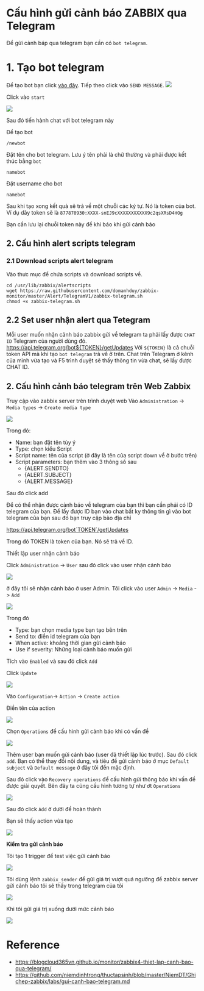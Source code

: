 # Cấu hình gửi cảnh báo ZABBIX qua Telegram

Để gửi cảnh báp qua telegram bạn cần có  `bot telegram`.

# 1. Tạo bot telegram

Để tạo bot bạn click [vào đây]( https://telegram.me/BotFather). Tiếp theo click vào `SEND MESSAGE`.
![](https://github.com/niemdinhtrong/thuctapsinh/blob/master/NiemDT/Ghichep-zabbix/images/telegram/1.png)

Click vào `start`

![](https://github.com/niemdinhtrong/thuctapsinh/blob/master/NiemDT/Ghichep-zabbix/images/telegram/2.png)

Sau đó tiến hành chat với bot telegram này

Để tạo bot

```
/newbot
```

Đặt tên cho bot telegram. Lưu ý tên phải là chữ thường và phải được kết thúc bằng `bot`

```
namebot
```

Đặt username cho bot

```
namebot
```

Sau khi tạo xong kết quả sẽ trả về một chuỗi các ký tự. Nó là token của bot. Ví dụ dãy token sẽ là `877870930:XXXX-snEJ9cXXXXXXXXXXX9c2qsXRsD4HOg`

Bạn cần lưu lại chuỗi token này để khi báo khi gửi cảnh báo

## 2. Cấu hình alert scripts telegram
### 2.1 Download scripts alert telegram
Vào thưc mục để chứa scripts và download scripts về.
```
cd /usr/lib/zabbix/alertscripts
wget https://raw.githubusercontent.com/domanhduy/zabbix-monitor/master/Alert/TelegramV1/zabbix-telegram.sh
chmod +x zabbix-telegram.sh
```
## 2.2 Set user nhận alert qua Tetegram
Mỗi user muốn nhận cảnh báo zabbix gửi về telegram ta phải lấy được `CHAT ID` Telegram của người dùng đó.
https://api.telegram.org/bot${TOKEN}/getUpdates
Với `${TOKEN}` là cả chuỗi token API mà khi tạo `bot telegram` trả về ở trên.
Chat trên Telegram ở kênh của mình vừa tạo và F5 trình duyệt sẽ thấy thông tin vừa chat, sẽ lấy được CHAT ID.

## 2. Cấu hình cảnh báo telegram trên Web Zabbix
Truy cập vào zabbix server trên trình duyệt web
Vào `Administration` -> `Media types` -> `Create media type`

![](https://github.com/niemdinhtrong/thuctapsinh/blob/master/NiemDT/Ghichep-zabbix/images/telegram/3.png)

Trong đó: 
 * Name: bạn đặt tên tùy ý
 * Type: chọn kiểu Script
 * Script name: tên của script (ở đây là tên của script down về ở bước trên)
 * Script parameters: bạn thêm vào 3 thông số sau
    * {ALERT.SENDTO}
    * {ALERT.SUBJECT}
    * {ALERT.MESSAGE}

Sau đó click add

Để có thể nhận được cảnh báo về telegram của bạn thì bạn cần phải có ID telegram của bạn. Để lấy được ID bạn vào chat bất ky thông tin gì vào bot telegram của bạn sau đó bạn truy cập bào địa chỉ 

https://api.telegram.org/bot`TOKEN`/getUpdates

Trong đó TOKEN là token của bạn. Nó sẽ trả về ID.

Thiết lập user nhận cảnh báo

Click `Administration` -> `User` sau đó click vào user nhận cảnh báo

![](https://github.com/niemdinhtrong/thuctapsinh/blob/master/NiemDT/Ghichep-zabbix/images/telegram/4.png)

ở đây tôi sẽ nhận cảnh báo ở user Admin. Tôi click vào user `Admin` -> `Media` -> `Add`

![](https://github.com/niemdinhtrong/thuctapsinh/blob/master/NiemDT/Ghichep-zabbix/images/telegram/5.1.png)

Trong đó

 * Type: bạn chọn media type bạn tạo bên trên
 * Send to: điền id telegram của bạn
 * When active: khoảng thời gian gửi cảnh báo
 * Use if severity: Những loại cảnh báo muốn gửi

Tích vào `Enabled` và sau đó click `Add`

Click `Update`

![](https://github.com/niemdinhtrong/thuctapsinh/blob/master/NiemDT/Ghichep-zabbix/images/telegram/6.png)

Vào `Configuration`-> `Action` -> `Create action`

Điền tên của action

![](https://github.com/niemdinhtrong/thuctapsinh/blob/master/NiemDT/Ghichep-zabbix/images/telegram/7.png)

Chọn `Operations` để cấu hình gửi cảnh báo khi có vấn đề

![](https://github.com/niemdinhtrong/thuctapsinh/blob/master/NiemDT/Ghichep-zabbix/images/telegram/8.png)

Thêm user bạn muốn gửi cảnh báo (user đã thiết lập lúc trước). Sau đó click `add`. Bạn có thể thay đổi nội dung, và tiêu đề gửi cảnh báo ở mục `Default subject` và `Default message` ở đây tôi đển mặc định.

Sau đó click vào `Recovery operations` để cấu hình gửi thông báo khi vấn đề được giải quyết. Bên đây ta cũng cấu hình tương tự như ơt `Operations`

![](https://github.com/niemdinhtrong/thuctapsinh/blob/master/NiemDT/Ghichep-zabbix/images/telegram/9.1.png)

Sau đó click `Add` ở dưới để hoàn thành

Bạn sẽ thấy action vừa tạo

![](https://github.com/niemdinhtrong/thuctapsinh/blob/master/NiemDT/Ghichep-zabbix/images/telegram/10.png)

**Kiểm tra gửi cảnh báo**

Tôi tạo 1 trigger để test việc gửi cảnh báo

![](https://github.com/niemdinhtrong/thuctapsinh/blob/master/NiemDT/Ghichep-zabbix/images/telegram/11.png)

Tôi dùng lệnh `zabbix_sender` để gửi giá trị vượt quá ngưỡng để zabbix server gửi cảnh báo tôi sẽ thấy trong telegram của tôi

![](https://github.com/niemdinhtrong/thuctapsinh/blob/master/NiemDT/Ghichep-zabbix/images/telegram/12.png)

Khi tôi gửi giá trị xuống dưới mức cảnh báo

![](https://github.com/niemdinhtrong/thuctapsinh/blob/master/NiemDT/Ghichep-zabbix/images/telegram/13.png)

# Reference
- https://blogcloud365vn.github.io/monitor/zabbix4-thiet-lap-canh-bao-qua-telegram/
- https://github.com/niemdinhtrong/thuctapsinh/blob/master/NiemDT/Ghichep-zabbix/labs/gui-canh-bao-telegram.md
